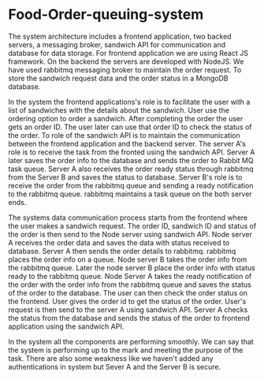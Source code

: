 # Food-Order-queuing-system

The system architecture includes a frontend application, two backed servers, a messaging broker, sandwich API for communication and database for data storage. For frontend application we are using React JS framework. On the backend the servers are developed with NodeJS. We have used rabbitmq messaging broker to maintain the order request. To store the sandwich request data and the order status in a MongoDB database.

In the system the frontend applications's role is to facilitate the user with a list of sandwiches with the details about the sandwich. User use the ordering option to order a sandwich. After completing the order the user gets an order ID. The user later can use that order ID to check the status of the order. To role of the sandwich API is to maintain the communication between the frontend application and the backend server. The server A's role is to receive the task from the fronted using the sandwich API. Server A later saves the order info to the database and sends the order to Rabbit MQ task queue. Server A also receives the order ready status through rabbitmq from the Server B and saves the status to database. Server B's role is to receive the order from the rabbitmq queue and sending a ready notification to the rabbitmq queue. rabbitmq maintains a task queue on the both server ends. 

The systems data communication process starts from the frontend where the user makes a sandwich request. The order ID, sandwich ID and status of the order is then send to the Node server using sandwich API. Node server A receives the order data and saves the data with status received to database. Server A then sends the order details to rabbitmq. rabbitmq places the order info on a queue. Node server B takes the order info from the rabbitmq queue. Later the node server B place the order info with status ready to the rabbitmq queue. Node Server A takes the ready notification of the order with the order info from the rabbitmq queue and saves the status of the order to the database. The user can then check the order status on the frontend. User gives the order id to get the status of the order. User's request is then send to the server A using sandwich API. Server A checks the status from the database and sends the status of the order to frontend application using the sandwich API.  

In the system all the components are performing smoothly. We can say that the system is performing up to the mark and meeting the purpose of the task. There are also some weakness like we haven't added any authentications in system but Sever A and the Server B is secure.
